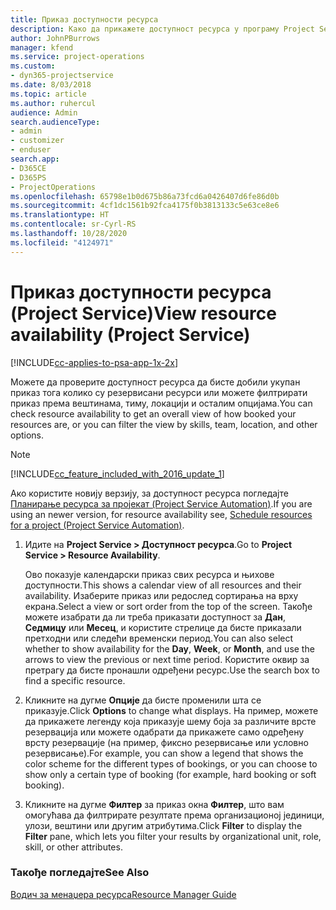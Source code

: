 ```yaml
---
title: Приказ доступности ресурса
description: Како да прикажете доступност ресурса у програму Project Service
author: JohnPBurrows
manager: kfend
ms.service: project-operations
ms.custom:
- dyn365-projectservice
ms.date: 8/03/2018
ms.topic: article
ms.author: ruhercul
audience: Admin
search.audienceType:
- admin
- customizer
- enduser
search.app:
- D365CE
- D365PS
- ProjectOperations
ms.openlocfilehash: 65798e1b0d675b86a73fcd6a0426407d6fe86d0b
ms.sourcegitcommit: 4cf1dc1561b92fca4175f0b3813133c5e63ce8e6
ms.translationtype: HT
ms.contentlocale: sr-Cyrl-RS
ms.lasthandoff: 10/28/2020
ms.locfileid: "4124971"
---
```

# <a name="view-resource-availability-project-service"></a><span data-ttu-id="3a01e-103">Приказ доступности ресурса (Project Service)</span><span class="sxs-lookup"><span data-stu-id="3a01e-103">View resource availability (Project Service)</span></span>

[!INCLUDE[cc-applies-to-psa-app-1x-2x](../includes/cc-applies-to-psa-app-1x-2x.md)]

<span data-ttu-id="3a01e-104">Можете да проверите доступност ресурса да бисте добили укупан приказ тога колико су резервисани ресурси или можете филтрирати приказ према вештинама, тиму, локацији и осталим опцијама.</span><span class="sxs-lookup"><span data-stu-id="3a01e-104">You can check resource availability to get an overall view of how booked your resources are, or you can filter the view by skills, team, location, and other options.</span></span>  
  
> [!NOTE]
> [!INCLUDE[cc_feature_included_with_2016_update_1](../includes/cc-feature-included-with-2016-update-1.md)]  
> 
>  <span data-ttu-id="3a01e-105">Ако користите новију верзију, за доступност ресурса погледајте [Планирање ресурса за пројекат (Project Service Automation)](../psa/schedule-resources-project.md).</span><span class="sxs-lookup"><span data-stu-id="3a01e-105">If you are using an newer version, for resource availability see, [Schedule resources for a project (Project Service Automation)](../psa/schedule-resources-project.md).</span></span>  

1. <span data-ttu-id="3a01e-106">Идите на **Project Service > Доступност ресурса**.</span><span class="sxs-lookup"><span data-stu-id="3a01e-106">Go to **Project Service > Resource Availability**.</span></span>  

    <span data-ttu-id="3a01e-107">Ово показује календарски приказ свих ресурса и њихове доступности.</span><span class="sxs-lookup"><span data-stu-id="3a01e-107">This shows a calendar view of all resources and their availability.</span></span> <span data-ttu-id="3a01e-108">Изаберите приказ или редослед сортирања на врху екрана.</span><span class="sxs-lookup"><span data-stu-id="3a01e-108">Select a view or sort order from the top of the screen.</span></span> <span data-ttu-id="3a01e-109">Такође можете изабрати да ли треба приказати доступност за **Дан**, **Седмицу** или **Месец**, и користите стрелице да бисте приказали претходни или следећи временски период.</span><span class="sxs-lookup"><span data-stu-id="3a01e-109">You can also select whether to show availability for the **Day**, **Week**, or **Month**, and use the arrows to view the previous or next time period.</span></span> <span data-ttu-id="3a01e-110">Користите оквир за претрагу да бисте пронашли одређени ресурс.</span><span class="sxs-lookup"><span data-stu-id="3a01e-110">Use the search box to find a specific resource.</span></span>  

2. <span data-ttu-id="3a01e-111">Кликните на дугме **Опције** да бисте променили шта се приказује.</span><span class="sxs-lookup"><span data-stu-id="3a01e-111">Click **Options** to change what displays.</span></span> <span data-ttu-id="3a01e-112">На пример, можете да прикажете легенду која приказује шему боја за различите врсте резервација или можете одабрати да прикажете само одређену врсту резервације (на пример, фиксно резервисање или условно резервисање).</span><span class="sxs-lookup"><span data-stu-id="3a01e-112">For example, you can show a legend that shows the color scheme for the different types of bookings, or you can choose to show only a certain type of booking (for example, hard booking or soft booking).</span></span>  

3. <span data-ttu-id="3a01e-113">Кликните на дугме **Филтер** за приказ окна **Филтер**, што вам омогућава да филтрирате резултате према организационој јединици, улози, вештини или другим атрибутима.</span><span class="sxs-lookup"><span data-stu-id="3a01e-113">Click **Filter** to display the **Filter** pane, which lets you filter your results by organizational unit, role, skill, or other attributes.</span></span>  

### <a name="see-also"></a><span data-ttu-id="3a01e-114">Такође погледајте</span><span class="sxs-lookup"><span data-stu-id="3a01e-114">See Also</span></span>  
 [<span data-ttu-id="3a01e-115">Водич за менаџера ресурса</span><span class="sxs-lookup"><span data-stu-id="3a01e-115">Resource Manager Guide</span></span>](../psa/resource-manager-guide.md)
